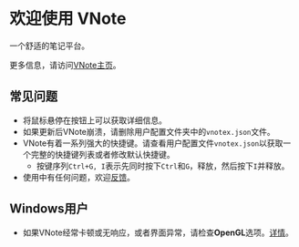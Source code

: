 # 欢迎使用 VNote
一个舒适的笔记平台。

更多信息，请访问[VNote主页](https://vnotex.github.io/vnote)。

## 常见问题
* 将鼠标悬停在按钮上可以获取详细信息。
* 如果更新后VNote崩溃，请删除用户配置文件夹中的`vnotex.json`文件。
* VNote有着一系列强大的快捷键。请查看用户配置文件`vnotex.json`以获取一个完整的快捷键列表或者修改默认快捷键。
    * 按键序列`Ctrl+G, I`表示先同时按下`Ctrl`和`G`，释放，然后按下`I`并释放。
* 使用中有任何问题，欢迎[反馈](https://github.com/vnotex/vnote/issues)。

## Windows用户
* 如果VNote经常卡顿或无响应，或者界面异常，请检查**OpenGL**选项。[详情](https://github.com/vnotex/vnote/issues/853)。
